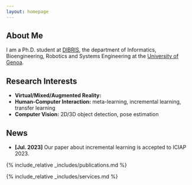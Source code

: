 ```yaml
---
layout: homepage
---
```


## About Me

I am a Ph.D. student at [DIBRIS][dibris], the department of Informatics, Bioengineering, Robotics and Systems Engineering at the [University of Genoa][unige].

## Research Interests
- **Virtual/Mixed/Augmented Reality:**
- **Human-Computer Interaction:** meta-learning, incremental learning, transfer learning
- **Computer Vision:** 2D/3D object detection, pose estimation

## News

- **[Jul. 2023]** Our paper about incremental learning is accepted to ICIAP 2023.

{% include_relative _includes/publications.md %}

{% include_relative _includes/services.md %}

[dibris]: https://dibris.unige.it/en
[unige]: https://unige.it/
[pilab]: https://pilab.unige.it/it